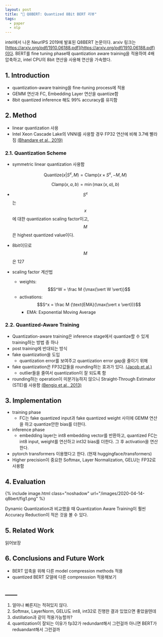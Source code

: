 ```yaml
---
layout: post
title: "📃 Q8BERT: Quantized 8Bit BERT 리뷰"
tags:
  - paper
  - nlp
---
```


intel에서 나온 NeurIPS 2019에 발표된 Q8BERT 논문이다. arxiv 링크는 [https://arxiv.org/pdf/1910.06188.pdf](https://arxiv.org/pdf/1910.06188.pdf)이다. BERT를 fine tuning phase때 quantization aware training을 적용하여 4배 압축하고, intel CPU의 8bit 연산을 사용해 연산을 가속했다.

## 1. Introduction

* quantization-aware training을 fine-tuning process에 적용
* GEMM 연산과 FC, Embedding Layer 연산을 quantize함
* 8bit quantized inference 해도 99% accuracy를 유지함

## 2. Method

* linear quantization 사용
* Intel Xeon Cascade Lake의 VNNI를 사용할 경우 FP32 연산에 비해 3.7배 빨라짐 [(Bhandare et al., 2019)](https://arxiv.org/abs/1906.00532)

### 2.1. Quantization Scheme

* symmetric linear quantization 사용함

  $$\text{Quantize}(x \vert S^x, M) = \text{Clamp}(x \times S^x, -M, M)$$

  $$\text{Clamp}(x, a, b) = \min(\max(x, a), b)$$

* $$S^x$$는 $$x$$에 대한 quantization scaling factor이고, $$M$$은 highest quantized value이다.
* 8bit이므로 $$M$$은 127
* scaling factor 계산법
  * weights: $$S^W = \frac M {\max(\vert W \vert)}$$
  * activations: $$S^x = \frac M {\text{EMA}(\max(\vert x \vert))}$$
    * EMA: Exponential Moving Average

### 2.2. Quantized-Aware Training

* Quantization-aware training은 inference stage에서 quantize할 수 있게 training하는 방법 중 하나
* post training에 반대되는 방식
* fake quantization을 도입
  * quantization error를 보여주고 quantization error gap을 줄이기 위해
* fake quantization은 FP32값들을 rounding하는 효과가 있다. [(Jacob et al.)](https://arxiv.org/abs/1712.05877)
  * outlier들을 줄여서 quantization이 잘 되도록 함
* rounding하는 operation이 미분가능하지 않으니 Straight-Through Estimator (STE)를 사용함 [(Bengio et al., 2013)](https://arxiv.org/abs/1308.3432)

## 3. Implementation

* training phase
  * FC는 fake quantized input과 fake quantized weight 사이에 GEMM 연산을 하고 quantize안한 bias를 더한다.
* inference phase
  * embedding layer는 int8 embedding vector를 반환하고, quantized FC는 int8 input, weight를 연산하고 int32 bias를 더한다. 그 후 activation을 연산한다.
* pytorch transformers 이용했다고 한다. (현재 huggingface/transformers)
* Higher precision이 중요한 Softmax, Layer Normalization, GELU는 FP32로 사용함

## 4. Evaluation

{% include image.html class="noshadow" url="/images/2020-04-14-q8bert/fig1.png" %}

Dynamic Quantization과 비교했을 때 Quantization Aware Training이 훨씬 Accuracy Reduction이 적은 것을 볼 수 있다.

## 5. Related Work

읽어보장

## 6. Conclusions and Future Work

* BERT 압축을 위해 다른 model compression methods 적용
* quantized BERT 모델에 다른 compresssion 적용해보기

## ____

1. 얼마나 빠른지는 적혀있지 않다.
2. Softmax, LayerNorm, GELU도 int8, int32로 진행한 결과 있었으면 좋았을텐데
3. distillation과 같이 적용가능할까?
4. quantization이 잘되는 이유가 fp32가 redundant해서 그런걸까 아니면 BERT가 reduandant해서 그런걸까

